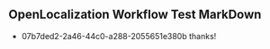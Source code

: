 ## OpenLocalization Workflow Test MarkDown
* 07b7ded2-2a46-44c0-a288-2055651e380b 
thanks!

<!--HONumber=Mar16_HO5-->


